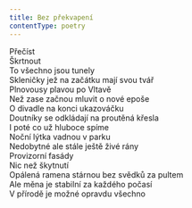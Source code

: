 ```yaml
---
title: Bez překvapení
contentType: poetry
---
```


<section>

Přečíst  
Škrtnout  
To všechno jsou tunely  
Skleničky jež na začátku mají svou tvář  
Plnovousy plavou po Vltavě  
Než zase začnou mluvit o nové epoše  
O divadle na konci ukazováčku  
Doutníky se odkládají na proutěná křesla  
I poté co už hluboce spíme  
Noční lýtka vadnou v parku  
Nedobytné ale stále ještě živé rány  
Provizorní fasády  
Nic než škytnutí  
Opálená ramena stárnou bez svědků za pultem  
Ale měna je stabilní za každého počasí  
V přírodě je možné opravdu všechno

</section>
